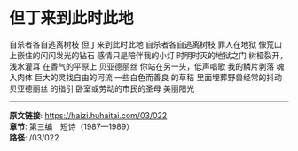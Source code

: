 # 但丁来到此时此地

自杀者各自逃离树枝
但丁来到此时此地
自杀者各自逃离树枝
罪人在地狱
像荒山上嵌住的闪闪发光的钻石
感情只是陪伴我的小灯
时明时灭的地狱之门
树桠裂开，浅水灌耳
在香气的平原上
贝亚德丽丝
你站在另一头，低声唱歌
我的鳞片剥落
魂入肉体
巨大的灵找自由的河流
一些白色而善良
的草秸
里面埋葬野兽经常的抖动
贝亚德丽丝
的指引
卧室或劳动的市民的圣母
美丽阳光

---

**原文链接**: https://haizi.huhaitai.com/03/022  
**章节**: 第三编　短诗（1987—1989）  
**路径**: /03/022
